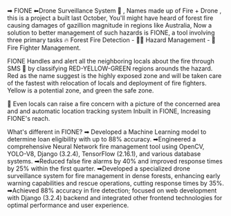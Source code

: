 ➡ FIONE ⬅Drone Surveillance System 🎦 ,
Names made up of Fire + Drone , this is a project a built last October,
You'll might have heard of forest fire causing damages of gazillion magnitude in regions like Australia, Now a solution to better management of such hazards is FIONE, a tool involving three primary tasks 🔥 Forest Fire Detection - 👨‍🚒 Hazard Management - 🚒 Fire Fighter Management.

FIONE Handles and alert all the neighboring locals about the fire through SMS 📲 by classifying RED-YELLOW-GREEN regions arounds the hazard. Red as the name suggest is the highly exposed zone and will be taken care of the fastest with relocation of locals and deployment of fire fighters. Yellow is a potential zone, and green the safe zone. 

🌟 Even locals can raise a fire concern with a picture of the concerned area and and automatic location tracking system Inbuilt in FIONE, Increasing FIONE's reach.

What's different in FIONE?
➡ Developed a Machine Learning model to determine loan eligibility with up to 88% accuracy.
➡Engineered a comprehensive Neural Network fire management tool using OpenCV, YOLO-V8, Django (3.2.4), TensorFlow (2.16.1), and various database systems.
➡Reduced false fire alarms by 40% and improved response times by 25% within the first quarter.
➡Developed a specialized drone surveillance system for fire management in dense forests, enhancing early warning capabilities and rescue operations, cutting response times by 35%.
➡Achieved 88% accuracy in fire detection; focused on web development with Django (3.2.4) backend and integrated other frontend technologies for optimal performance and user experience. 
